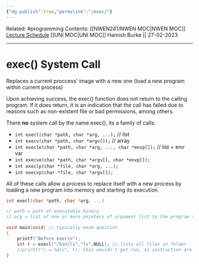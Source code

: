 ```yaml
---
{"dg-publish":true,"permalink":"/exec/"}
---
```


Related: #programming 
Contents: [[NWEN241/NWEN MOC\|NWEN MOC]]
[Lecture Schedule](https://ecs.wgtn.ac.nz/Courses/NWEN241_2023T1/LectureSchedule)
[[UNI MOC\|UNI MOC]]
Hamish Burke || 27-02-2023
***

# exec() System Call

Replaces a current proccess' image with a new one
(load a new program within current process)

Upon achieving success, the exec() function does not return to the calling program. If it does return, it is an indication that the call has failed due to reasons such as non-existent file or bad permissions, among others.

There **no** system call by the name exec(), its a family of calls:
- `int execl(char *path, char *arg, ...);` // list
- `int execv(char *path, char *argv[]);` // array
- `int execle(char *path, char *arg, ..., char *envp[]);` // list + env var
- `int execve(char *path, char *argv[], char *envp[]);`
- `int execlp(char *file, char *arg, ...);`
- `int execvp(char *file, char *argv[]);`

All of these calls allow a process to replace itself with a new process by loading a new program into memory and starting its execution. 

```C
int execl(char *path, char *arg, ...)

// path = path of executable binary
// arg = list of one or more pointers of argument list to the program to be executed, end with NULL pointer
```

```C
void main(void) // typically exam question
{
	printf("Before exec\n");
	int r = execl("/bin/ls","ls",NULL); // lists all files in folder
	//printf("r = %d\n", r); this wouldn't get run, as instruction are replaced
}
```
